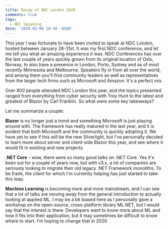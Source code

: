 ```yaml
---
title: Recap of NDC London 2020
comments: true
tags:
  - NDC Speaking
date: '2020-02-08 18:48 -0500'
---
```

This year I was fortunate to have been invited to speak at NDC London, hosted between January 28-31st. It was my first NDC conference, and let me tell you what an amazing experience it was. NDC Conferences has over the last couple of years quickly grown from its original location of Oslo, Norway, to also have a presence in London, Porto, Sydney and as of most recently Minnesota and Melbourne. Speakers fly in from all over the world, and among them you'll find community leaders as well as representatives from the larger tech firms such as Microsoft and Amazon. It's a perfect mix. 

Over 800 people attended NDC London this year, and the topics presented ranged from everything from cyber security with Troy Hunt to the latest and greatest of Blazor by Carl Franklin. So what were some key takeaways?

Let me summarize a couple:

**Blazor** is no longer just a trend and something Microsoft is just playing around with. The framework has really matured in the last year, and it is evident that both Microsoft and the community is quickly adopting it. We have yet to see if this will be the new Silverlight, but I've personally decided to learn more about server and client-side Blazor this year, and see where it would fit in existing and new projects.

**.NET Core** - wow, there were so many good talks on .NET Core. Yes it's been out for a couple of years now, but with v3.x, a lot of companies are seriously looking to migrate their old legacy .NET Framework monoliths. To be frank, the client for which I'm currently helping has just started to take this leap. 

**Machine Learning** is becoming more and more mainstream, and I can see that a lot of talks are moving away from the general introduction to actually looking at applied ML. I may be a bit biased here as I personally gave a workshop on the open-source, cross-platform library ML.NET, but I would say that the interest is there. Developers want to know more about ML and how it fits into their application, but it may sometimes be difficult to know where to start. I'm hoping to change that in 2020
